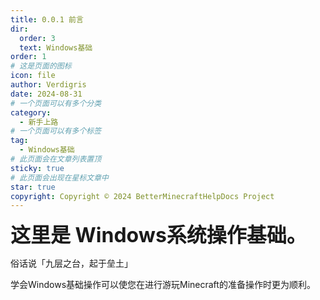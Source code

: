 ```yaml
---
title: 0.0.1 前言
dir:
  order: 3
  text: Windows基础
order: 1
# 这是页面的图标
icon: file
author: Verdigris
date: 2024-08-31
# 一个页面可以有多个分类
category:
  - 新手上路
# 一个页面可以有多个标签
tag:
  - Windows基础
# 此页面会在文章列表置顶
sticky: true
# 此页面会出现在星标文章中
star: true
copyright: Copyright © 2024 BetterMinecraftHelpDocs Project
---
```

<font size=6><b>这里是 Windows系统操作基础。</b></font>

俗话说「九层之台，起于垒土」

学会Windows基础操作可以使您在进行游玩Minecraft的准备操作时更为顺利。

